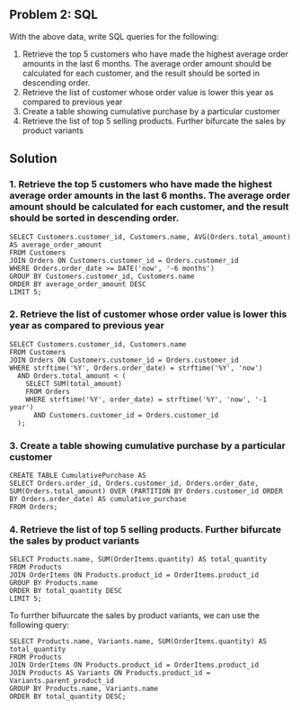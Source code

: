 ## Problem 2: SQL

With the above data, write SQL queries for the following:

1. Retrieve the top 5 customers who have made the highest average order amounts in the last 6 months. The average order amount should be calculated for each customer, and the result should be sorted in descending order.
2. Retrieve the list of customer whose order value is lower this year as compared to previous year
3. Create a table showing cumulative purchase by a particular customer
4. Retrieve the list of top 5 selling products. Further bifurcate the sales by product variants

## Solution

### 1. Retrieve the top 5 customers who have made the highest average order amounts in the last 6 months. The average order amount should be calculated for each customer, and the result should be sorted in descending order.

```
SELECT Customers.customer_id, Customers.name, AVG(Orders.total_amount) AS average_order_amount
FROM Customers
JOIN Orders ON Customers.customer_id = Orders.customer_id
WHERE Orders.order_date >= DATE('now', '-6 months')
GROUP BY Customers.customer_id, Customers.name
ORDER BY average_order_amount DESC
LIMIT 5;
```

### 2. Retrieve the list of customer whose order value is lower this year as compared to previous year

```
SELECT Customers.customer_id, Customers.name
FROM Customers
JOIN Orders ON Customers.customer_id = Orders.customer_id
WHERE strftime('%Y', Orders.order_date) = strftime('%Y', 'now')
  AND Orders.total_amount < (
    SELECT SUM(total_amount)
    FROM Orders
    WHERE strftime('%Y', order_date) = strftime('%Y', 'now', '-1 year')
      AND Customers.customer_id = Orders.customer_id
  );
```

### 3. Create a table showing cumulative purchase by a particular customer

```
CREATE TABLE CumulativePurchase AS
SELECT Orders.order_id, Orders.customer_id, Orders.order_date, SUM(Orders.total_amount) OVER (PARTITION BY Orders.customer_id ORDER BY Orders.order_date) AS cumulative_purchase
FROM Orders;
```

### 4. Retrieve the list of top 5 selling products. Further bifurcate the sales by product variants

```
SELECT Products.name, SUM(OrderItems.quantity) AS total_quantity
FROM Products
JOIN OrderItems ON Products.product_id = OrderItems.product_id
GROUP BY Products.name
ORDER BY total_quantity DESC
LIMIT 5;
```

To furrther bifuurcate the sales by product variants, we can use the following query:

```
SELECT Products.name, Variants.name, SUM(OrderItems.quantity) AS total_quantity
FROM Products
JOIN OrderItems ON Products.product_id = OrderItems.product_id
JOIN Products AS Variants ON Products.product_id = Variants.parent_product_id
GROUP BY Products.name, Variants.name
ORDER BY total_quantity DESC;
```